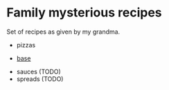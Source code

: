 # Family mysterious recipes

Set of recipes as given by my grandma.

* pizzas
 - [base](./pizzas/base.md)
* sauces (TODO)
* spreads (TODO)
